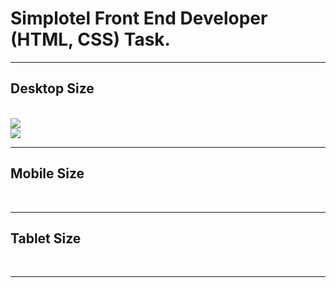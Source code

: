 
<h1>Simplotel Front End Developer (HTML, CSS) Task.</h1>

<hr/>
<h2>Desktop Size</h2>
<br/>

<img src="https://github.com/osamakhan9/Simplotel_frontend_assignment/assets/101393695/d671afd2-8475-4b39-bbb3-23cceaff292b" >
<br/>


<img src="https://github.com/osamakhan9/Simplotel_frontend_assignment/assets/101393695/d1d4beb7-0da2-4ba1-8435-1aebb074921b" >

<br/>
<hr/>
<h2>Mobile Size</h2>
<br/>
<img src="https://github.com/osamakhan9/Simplotel_frontend_assignment/assets/101393695/0f3974c3-3c0f-4ac0-985c-373eac5e994c" alt="">
<br/>
<hr/>

<h2>Tablet Size</h2>
<br/>
<img src="https://github.com/osamakhan9/Simplotel_frontend_assignment/assets/101393695/9b1bbee6-743f-4865-97ef-76c7644d212c" alt="">
<br/>
<hr/>
